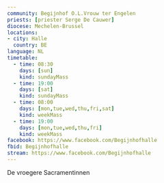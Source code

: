 ```yaml
---
community: Begijnhof O.L.Vrouw ter Engelen
priests: [priester Serge De Cauwer]
diocese: Mechelen-Brussel
locations:
- city: Halle
  country: BE
language: NL
timetable:
  - time: 08:30
    days: [sun]
    kind: sundayMass
  - time: 19:00
    days: [sat]
    kind: sundayMass
  - time: 08:00
    days: [mon,tue,wed,thu,fri,sat]
    kind: weekMass
  - time: 19:00
    days: [mon,tue,wed,thu,fri]
    kind: weekMass
facebook: https://www.facebook.com/Begijnhofhalle
fbid: Begijnhofhalle
stream: https://www.facebook.com/Begijnhofhalle
---
```

De vroegere Sacramentinnen
